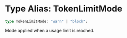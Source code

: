 # Type Alias: TokenLimitMode

```ts
type TokenLimitMode: "warn" | "block";
```

Mode applied when a usage limit is reached.
